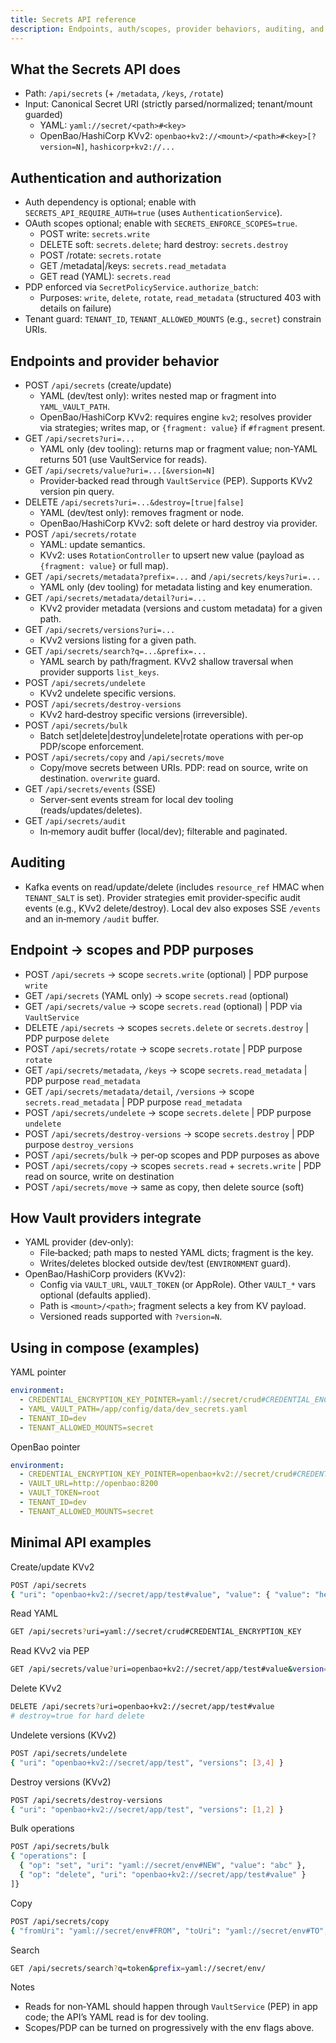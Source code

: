 ```yaml
---
title: Secrets API reference
description: Endpoints, auth/scopes, provider behaviors, auditing, and compose examples for `/api/secrets`.
---
```


## What the Secrets API does
- Path: `/api/secrets` (+ `/metadata`, `/keys`, `/rotate`)
- Input: Canonical Secret URI (strictly parsed/normalized; tenant/mount guarded)
  - YAML: `yaml://secret/<path>#<key>`
  - OpenBao/HashiCorp KVv2: `openbao+kv2://<mount>/<path>#<key>[?version=N]`, `hashicorp+kv2://...`

## Authentication and authorization
- Auth dependency is optional; enable with `SECRETS_API_REQUIRE_AUTH=true` (uses `AuthenticationService`).
- OAuth scopes optional; enable with `SECRETS_ENFORCE_SCOPES=true`.
  - POST write: `secrets.write`
  - DELETE soft: `secrets.delete`; hard destroy: `secrets.destroy`
  - POST /rotate: `secrets.rotate`
  - GET /metadata|/keys: `secrets.read_metadata`
  - GET read (YAML): `secrets.read`
- PDP enforced via `SecretPolicyService.authorize_batch`:
  - Purposes: `write`, `delete`, `rotate`, `read_metadata` (structured 403 with details on failure)
- Tenant guard: `TENANT_ID`, `TENANT_ALLOWED_MOUNTS` (e.g., `secret`) constrain URIs.

## Endpoints and provider behavior
- POST `/api/secrets` (create/update)
  - YAML (dev/test only): writes nested map or fragment into `YAML_VAULT_PATH`.
  - OpenBao/HashiCorp KVv2: requires engine `kv2`; resolves provider via strategies; writes map, or `{fragment: value}` if `#fragment` present.
- GET `/api/secrets?uri=...`
  - YAML only (dev tooling): returns map or fragment value; non‑YAML returns 501 (use VaultService for reads).
- GET `/api/secrets/value?uri=...[&version=N]`
  - Provider‑backed read through `VaultService` (PEP). Supports KVv2 version pin query.
- DELETE `/api/secrets?uri=...&destroy=[true|false]`
  - YAML (dev/test only): removes fragment or node.
  - OpenBao/HashiCorp KVv2: soft delete or hard destroy via provider.
- POST `/api/secrets/rotate`
  - YAML: update semantics.
  - KVv2: uses `RotationController` to upsert new value (payload as `{fragment: value}` or full map).
- GET `/api/secrets/metadata?prefix=...` and `/api/secrets/keys?uri=...`
  - YAML only (dev tooling) for metadata listing and key enumeration.
- GET `/api/secrets/metadata/detail?uri=...`
  - KVv2 provider metadata (versions and custom metadata) for a given path.
- GET `/api/secrets/versions?uri=...`
  - KVv2 versions listing for a given path.
- GET `/api/secrets/search?q=...&prefix=...`
  - YAML search by path/fragment. KVv2 shallow traversal when provider supports `list_keys`.
- POST `/api/secrets/undelete`
  - KVv2 undelete specific versions.
- POST `/api/secrets/destroy-versions`
  - KVv2 hard‑destroy specific versions (irreversible).
- POST `/api/secrets/bulk`
  - Batch set|delete|destroy|undelete|rotate operations with per‑op PDP/scope enforcement.
- POST `/api/secrets/copy` and `/api/secrets/move`
  - Copy/move secrets between URIs. PDP: read on source, write on destination. `overwrite` guard.
- GET `/api/secrets/events` (SSE)
  - Server‑sent events stream for local dev tooling (reads/updates/deletes).
- GET `/api/secrets/audit`
  - In‑memory audit buffer (local/dev); filterable and paginated.

## Auditing
- Kafka events on read/update/delete (includes `resource_ref` HMAC when `TENANT_SALT` is set). Provider strategies emit provider‑specific audit events (e.g., KVv2 delete/destroy). Local dev also exposes SSE `/events` and an in‑memory `/audit` buffer.

## Endpoint → scopes and PDP purposes
- POST `/api/secrets` → scope `secrets.write` (optional) | PDP purpose `write`
- GET `/api/secrets` (YAML only) → scope `secrets.read` (optional)
- GET `/api/secrets/value` → scope `secrets.read` (optional) | PDP via `VaultService`
- DELETE `/api/secrets` → scopes `secrets.delete` or `secrets.destroy` | PDP purpose `delete`
- POST `/api/secrets/rotate` → scope `secrets.rotate` | PDP purpose `rotate`
- GET `/api/secrets/metadata`, `/keys` → scope `secrets.read_metadata` | PDP purpose `read_metadata`
- GET `/api/secrets/metadata/detail`, `/versions` → scope `secrets.read_metadata` | PDP purpose `read_metadata`
- POST `/api/secrets/undelete` → scope `secrets.delete` | PDP purpose `undelete`
- POST `/api/secrets/destroy-versions` → scope `secrets.destroy` | PDP purpose `destroy_versions`
- POST `/api/secrets/bulk` → per‑op scopes and PDP purposes as above
- POST `/api/secrets/copy` → scopes `secrets.read` + `secrets.write` | PDP read on source, write on destination
- POST `/api/secrets/move` → same as copy, then delete source (soft)

## How Vault providers integrate
- YAML provider (dev‑only):
  - File‑backed; path maps to nested YAML dicts; fragment is the key.
  - Writes/deletes blocked outside dev/test (`ENVIRONMENT` guard).
- OpenBao/HashiCorp providers (KVv2):
  - Config via `VAULT_URL`, `VAULT_TOKEN` (or AppRole). Other `VAULT_*` vars optional (defaults applied).
  - Path is `<mount>/<path>`; fragment selects a key from KV payload.
  - Versioned reads supported with `?version=N`.

## Using in compose (examples)
YAML pointer
```yaml
environment:
  - CREDENTIAL_ENCRYPTION_KEY_POINTER=yaml://secret/crud#CREDENTIAL_ENCRYPTION_KEY
  - YAML_VAULT_PATH=/app/config/data/dev_secrets.yaml
  - TENANT_ID=dev
  - TENANT_ALLOWED_MOUNTS=secret
```

OpenBao pointer
```yaml
environment:
  - CREDENTIAL_ENCRYPTION_KEY_POINTER=openbao+kv2://secret/crud#CREDENTIAL_ENCRYPTION_KEY
  - VAULT_URL=http://openbao:8200
  - VAULT_TOKEN=root
  - TENANT_ID=dev
  - TENANT_ALLOWED_MOUNTS=secret
```

## Minimal API examples
Create/update KVv2
```bash
POST /api/secrets
{ "uri": "openbao+kv2://secret/app/test#value", "value": { "value": "hello" } }
```

Read YAML
```bash
GET /api/secrets?uri=yaml://secret/crud#CREDENTIAL_ENCRYPTION_KEY
```

Read KVv2 via PEP
```bash
GET /api/secrets/value?uri=openbao+kv2://secret/app/test#value&version=2
```

Delete KVv2
```bash
DELETE /api/secrets?uri=openbao+kv2://secret/app/test#value
# destroy=true for hard delete
```

Undelete versions (KVv2)
```bash
POST /api/secrets/undelete
{ "uri": "openbao+kv2://secret/app/test", "versions": [3,4] }
```

Destroy versions (KVv2)
```bash
POST /api/secrets/destroy-versions
{ "uri": "openbao+kv2://secret/app/test", "versions": [1,2] }
```

Bulk operations
```bash
POST /api/secrets/bulk
{ "operations": [
  { "op": "set", "uri": "yaml://secret/env#NEW", "value": "abc" },
  { "op": "delete", "uri": "openbao+kv2://secret/app/test#value" }
]}
```

Copy
```bash
POST /api/secrets/copy
{ "fromUri": "yaml://secret/env#FROM", "toUri": "yaml://secret/env#TO", "overwrite": false }
```

Search
```bash
GET /api/secrets/search?q=token&prefix=yaml://secret/env/
```

Notes
- Reads for non‑YAML should happen through `VaultService` (PEP) in app code; the API’s YAML read is for dev tooling.
- Scopes/PDP can be turned on progressively with the env flags above.


